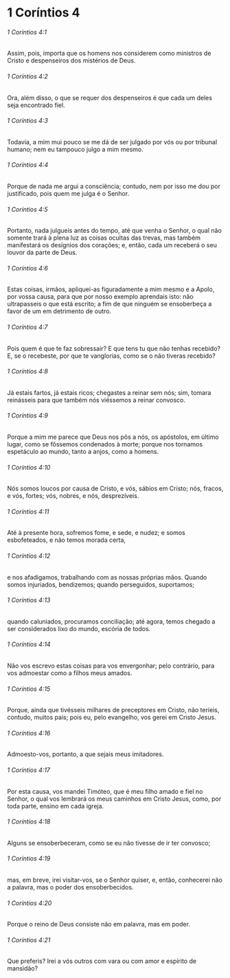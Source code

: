 # 1 Coríntios 4

###### 1 Coríntios 4:1

Assim, pois, importa que os homens nos considerem como ministros de Cristo e despenseiros dos mistérios de Deus.

###### 1 Coríntios 4:2

Ora, além disso, o que se requer dos despenseiros é que cada um deles seja encontrado fiel.

###### 1 Coríntios 4:3

Todavia, a mim mui pouco se me dá de ser julgado por vós ou por tribunal humano; nem eu tampouco julgo a mim mesmo.

###### 1 Coríntios 4:4

Porque de nada me argui a consciência; contudo, nem por isso me dou por justificado, pois quem me julga é o Senhor.

###### 1 Coríntios 4:5

Portanto, nada julgueis antes do tempo, até que venha o Senhor, o qual não somente trará à plena luz as coisas ocultas das trevas, mas também manifestará os desígnios dos corações; e, então, cada um receberá o seu louvor da parte de Deus.

###### 1 Coríntios 4:6

Estas coisas, irmãos, apliquei-as figuradamente a mim mesmo e a Apolo, por vossa causa, para que por nosso exemplo aprendais isto: não ultrapasseis o que está escrito; a fim de que ninguém se ensoberbeça a favor de um em detrimento de outro.

###### 1 Coríntios 4:7

Pois quem é que te faz sobressair? E que tens tu que não tenhas recebido? E, se o recebeste, por que te vanglorias, como se o não tiveras recebido?

###### 1 Coríntios 4:8

Já estais fartos, já estais ricos; chegastes a reinar sem nós; sim, tomara reinásseis para que também nós viéssemos a reinar convosco.

###### 1 Coríntios 4:9

Porque a mim me parece que Deus nos pôs a nós, os apóstolos, em último lugar, como se fôssemos condenados à morte; porque nos tornamos espetáculo ao mundo, tanto a anjos, como a homens.

###### 1 Coríntios 4:10

Nós somos loucos por causa de Cristo, e vós, sábios em Cristo; nós, fracos, e vós, fortes; vós, nobres, e nós, desprezíveis.

###### 1 Coríntios 4:11

Até à presente hora, sofremos fome, e sede, e nudez; e somos esbofeteados, e não temos morada certa,

###### 1 Coríntios 4:12

e nos afadigamos, trabalhando com as nossas próprias mãos. Quando somos injuriados, bendizemos; quando perseguidos, suportamos;

###### 1 Coríntios 4:13

quando caluniados, procuramos conciliação; até agora, temos chegado a ser considerados lixo do mundo, escória de todos.

###### 1 Coríntios 4:14

Não vos escrevo estas coisas para vos envergonhar; pelo contrário, para vos admoestar como a filhos meus amados.

###### 1 Coríntios 4:15

Porque, ainda que tivésseis milhares de preceptores em Cristo, não teríeis, contudo, muitos pais; pois eu, pelo evangelho, vos gerei em Cristo Jesus.

###### 1 Coríntios 4:16

Admoesto-vos, portanto, a que sejais meus imitadores.

###### 1 Coríntios 4:17

Por esta causa, vos mandei Timóteo, que é meu filho amado e fiel no Senhor, o qual vos lembrará os meus caminhos em Cristo Jesus, como, por toda parte, ensino em cada igreja.

###### 1 Coríntios 4:18

Alguns se ensoberbeceram, como se eu não tivesse de ir ter convosco;

###### 1 Coríntios 4:19

mas, em breve, irei visitar-vos, se o Senhor quiser, e, então, conhecerei não a palavra, mas o poder dos ensoberbecidos.

###### 1 Coríntios 4:20

Porque o reino de Deus consiste não em palavra, mas em poder.

###### 1 Coríntios 4:21

Que preferis? Irei a vós outros com vara ou com amor e espírito de mansidão?

